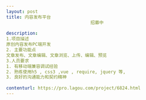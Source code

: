```yaml
---                
layout: post       
title: 内容发布平台
                                招募中
           
description: 
1.项目描述
原创内容发布PC端开发
2. 主要功能点
文章发布、文章编辑、文章浏览、上传、编辑、预览
3.人员要求
1. 有移动端兼容调试经验
2. 熟练使用h5 , css3 ,vue , require, jquery 等, 
3. 良好的沟通能力和契约精神
     
contenturl: https://pro.lagou.com/project/6824.html      
---                 
```

